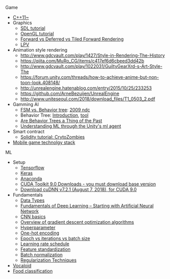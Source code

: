 Game
* [C++11~](https://github.com/jwvg0425/ModernCppStudy/wiki)
* Graphics
  * [SDL tutorial](http://lazyfoo.net/tutorials/SDL/index.php)
  * [OpenGL tutorial](http://lazyfoo.net/tutorials/OpenGL/index.php)
  * [Forward vs Deferred vs Tiled Forward Rendering](https://www.3dgep.com/forward-plus/)
  * [LPV](http://ericpolman.com/2016/06/28/light-propagation-volumes/)
* Animation style rendering
  * http://www.gdcvault.com/play/1427/Style-in-Rendering-The-History
  * https://qiita.com/MuRo_CG/items/c417ef6d6cbeed3dd42b
  * http://www.gdcvault.com/play/1022031/GuiltyGearXrd-s-Art-Style-The
  * https://forum.unity.com/threads/how-to-achieve-anime-but-non-toon-look.408148/
  * http://unrealengine.hatenablog.com/entry/2015/10/25/233253
  * https://github.com/ArneBezuijen/UnrealEngine
  * http://www.uniteseoul.com/2018/download_files/T1_0503_2.pdf
* Gamming AI
  * [FSM vs. Behavior tree](https://web.stanford.edu/class/cs123/lectures/CS123_lec08_HFSM_BT.pdf): [2009 ndc](https://www.slideshare.net/yonghakim900/2009-ndc)
  * Behavior Tree: [Introduction](http://blog.renatopp.com/2014/07/25/an-introduction-to-behavior-trees-part-1/), [tool](https://archive.codeplex.com/?p=brainiac)
  * [Are Behavior Trees a Thing of the Past](https://www.gamasutra.com/blogs/JakobRasmussen/20160427/271188/Are_Behavior_Trees_a_Thing_of_the_Past.php)
  * [Understanding ML through the Unity's ml agent](https://docs.google.com/presentation/d/e/2PACX-1vRloM3dMgWk55xAU-0nctVsxQIE2zqt6eANo0x8fqTcrlkvzkymB5R-kOIypL3QnDid1rqF0yl4kBmV/pub?start=false&loop=false&delayms=3000)
* Smart contract
  * [Solidity tutorial: CrytoZombies](https://cryptozombies.io/en/course/)
* [Mobile game technolgy stack](https://github.com/goopymoon/goopymoon.github.io/blob/master/mobile_game_technology_stack.md)

ML 
* Setup
  * [Tensorflow](https://mjgim.icim.or.kr/2017/04/30/tensorflow.html)
  * [Keras](https://keras.io/#installation)
  * [Anaconda](https://conda.io/docs/user-guide/install/windows.html)
  * [CUDA Toolkit 9.0 Downloads - you must download base version](https://developer.nvidia.com/cuda-90-download-archive?target_os=Windows&target_arch=x86_64&target_version=10&target_type=exelocal)
  * [Download cuDNN v7.2.1 (August 7, 2018), for CUDA 9.0](https://developer.nvidia.com/rdp/cudnn-download)
* Fundamentals
  * [Data Types](http://scikit-image.org/docs/dev/user_guide/data_types.html)
  * [Fundamentals of Deep Learning – Starting with Artificial Neural Network](https://www.analyticsvidhya.com/blog/2016/03/introduction-deep-learning-fundamentals-neural-networks/)
  * [CNN basics](https://tykimos.github.io/2017/01/27/CNN_Layer_Talk/)
  * [Overview of gradient descent optimization algorithms](http://ruder.io/optimizing-gradient-descent/)
  * [Hyperparameter](https://www.quora.com/What-are-hyperparameters-in-machine-learning)
  * [One-hot encoding](https://hackernoon.com/what-is-one-hot-encoding-why-and-when-do-you-have-to-use-it-e3c6186d008f)
  * [Epoch vs iterations vs batch size](https://towardsdatascience.com/epoch-vs-iterations-vs-batch-size-4dfb9c7ce9c9)
  * [Learning rate schedule](https://towardsdatascience.com/learning-rate-schedules-and-adaptive-learning-rate-methods-for-deep-learning-2c8f433990d1)
  * [Feature standardization](http://sebastianraschka.com/Articles/2014_about_feature_scaling.html)
  * [Batch normalization](https://shuuki4.wordpress.com/2016/01/13/batch-normalization-%EC%84%A4%EB%AA%85-%EB%B0%8F-%EA%B5%AC%ED%98%84/)
  * [Regularization Techniques](https://www.analyticsvidhya.com/blog/2018/04/fundamentals-deep-learning-regularization-techniques/)
* [Vocaloid](https://github.com/goopymoon/goopymoon.github.io/blob/master/MMD.md)
* [Food classification](https://github.com/goopymoon/goopymoon.github.io/blob/master/food_classification.md)
